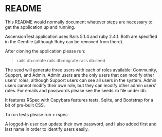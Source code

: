 # README

This README would normally document whatever steps are necessary to get the
application up and running.

AscensionTest application uses Rails 5.1.4 and ruby 2.4.1. Both are specified in the Gemfile 
(although Ruby can be removed from there). 

After cloning the application please run: 


> rails db:create
> rails db:migrate
> rails db:seed

The seed will generate three users with each of roles available: Community, Support, and Admin. Admin users are the only users that can modify other users' roles, although Support users can see all users in the system. Admin users cannot modify their own role, but they can modify other admin users' roles. For emails and passwords please see the seeds.rb file under db.

It features RSpec with Capybara features tests, Sqlite, and Bootstrap for a bit of pre-built CSS.

To run tests please run > rspec

A logged-in user can update their own password, and I also added first and last name in order to identify users easily.